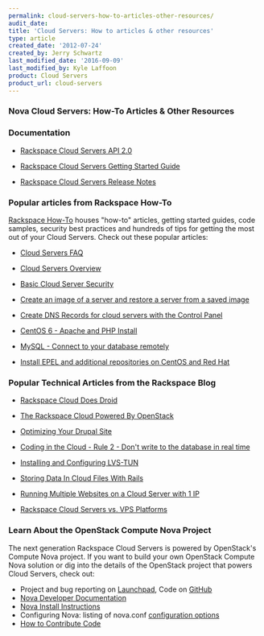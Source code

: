 ```yaml
---
permalink: cloud-servers-how-to-articles-other-resources/
audit_date:
title: 'Cloud Servers: How to articles & other resources'
type: article
created_date: '2012-07-24'
created_by: Jerry Schwartz
last_modified_date: '2016-09-09'
last_modified_by: Kyle Laffoon
product: Cloud Servers
product_url: cloud-servers
---
```


### Nova Cloud Servers:  How-To Articles & Other Resources


### Documentation

-  [Rackspace Cloud Servers API 2.0](https://developer.rackspace.com/docs/cloud-servers/v2/developer-guide/)

-  [Rackspace Cloud Servers Getting Started Guide](https://developer.rackspace.com/docs/cloud-servers/v2/developer-guide/#document-getting-started)

-  [Rackspace Cloud Servers Release Notes](https://developer.rackspace.com/docs/cloud-servers/v2/developer-guide/#document-release-notes)

### Popular articles from Rackspace How-To

[Rackspace How-To](/how-to/) houses "how-to" articles, getting started guides, code samples, security best practices and hundreds of tips for getting the most out of your Cloud Servers. Check out these popular
articles:

- [Cloud Servers FAQ](/how-to/cloud-servers-faq)

- [Cloud Servers Overview](/how-to/getting-started-with-cloud-servers)

- [Basic Cloud Server Security](/how-to/basic-cloud-server-security)

- [Create an image of a server and restore a server from a saved image](/how-to/create-an-image-of-a-server-and-restore-a-server-from-a-saved-image)

- [Create DNS Records for cloud servers with the Control Panel](/how-to/create-dns-records-for-cloud-servers-with-the-control-panel)

- [CentOS 6 - Apache and PHP Install](/how-to/centos-6-apache-and-php-install)

- [MySQL - Connect to your database remotely](/how-to/mysql-connect-to-your-database-remotely)

- [Install EPEL and additional repositories on CentOS and Red Hat](/how-to/install-epel-and-additional-repositories-on-centos-and-red-hat)

### Popular Technical Articles from the Rackspace Blog

-  [Rackspace Cloud Does Droid](http://www.rackspace.com/blog/rackspace-cloud-does-droid/)

-  [The Rackspace Cloud Powered By OpenStack](http://www.rackspace.com/blog/next-generation-rackspace-cloud-servers/)

-  [Optimizing Your Drupal Site](http://www.rackspace.com/blog/optimizing-your-drupal-site/)

-  [Coding in the Cloud - Rule 2 - Don't write to the database in real time](http://www.rackspace.com/blog/coding-in-the-cloud-rule-2-dont-write-to-the-database-in-real-time/)

-  [Installing and Configuring LVS-TUN](http://www.rackspace.com/blog/installing-and-configuring-lvs-tun/)

-  [Storing Data In Cloud Files With Rails](http://www.rackspace.com/blog/storing-data-in-cloud-files-with-rails/)

-  [Running Multiple Websites on a Cloud Server with 1 IP](http://www.rackspace.com/blog/running-multiple-websites-on-a-cloud-server-with-1-ip/)

-  [Rackspace Cloud Servers vs. VPS Platforms](http://www.rackspace.com/blog/rackspace-cloud-servers-vs-vps-platforms/)

### Learn About the OpenStack Compute Nova Project

The next generation Rackspace Cloud Servers is powered
by OpenStack's Compute Nova project. If you want to build
your own OpenStack Compute Nova solution or dig into the details of the
OpenStack project that powers Cloud Servers, check out:

-   Project and bug reporting on [Launchpad](https://launchpad.net/nova), Code on [GitHub](https://github.com/openstack/nova)
-   [Nova Developer Documentation](http://nova.openstack.org/)
-   [Nova Install Instructions](http://wiki.openstack.org/InstallInstructions/Nova)
-   Configuring Nova: listing of nova.conf [configuration options](http://wiki.openstack.org/NovaConfigOptions)
-   [How to Contribute Code](http://wiki.openstack.org/HowToContribute)
